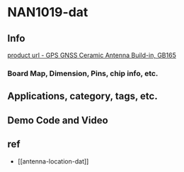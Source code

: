 
# NAN1019-dat

## Info

[product url - GPS GNSS Ceramic Antenna Build-in, GB165](https://www.electrodragon.com/product/gps-ceramic-antenna-build/)

### Board Map, Dimension, Pins, chip info, etc.

## Applications, category, tags, etc. 

## Demo Code and Video

## ref 

- [[antenna-location-dat]]